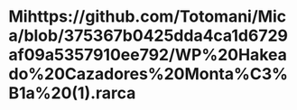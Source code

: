 # Mihttps://github.com/Totomani/Mica/blob/375367b0425dda4ca1d6729af09a5357910ee792/WP%20Hakeado%20Cazadores%20Monta%C3%B1a%20(1).rarca
